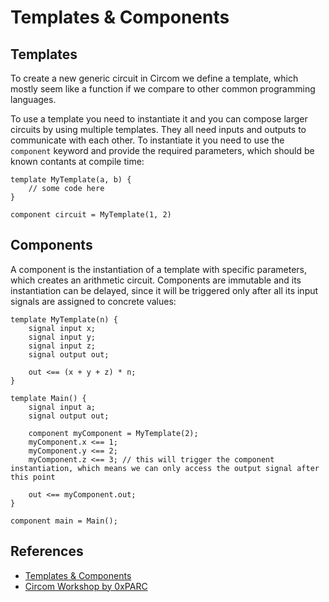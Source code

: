 # Templates & Components

## Templates

To create a new generic circuit in Circom we define a template, which mostly seem like a function if we compare to other common programming languages.

To use a template you need to instantiate it and you can compose larger circuits by using multiple templates. They all need inputs and outputs to communicate with each other. To instantiate it you need to use the `component` keyword and provide the required parameters, which should be known contants at compile time:

```circom
template MyTemplate(a, b) {
    // some code here
}

component circuit = MyTemplate(1, 2)
```

## Components

A component is the instantiation of a template with specific parameters, which creates an arithmetic circuit. Components are immutable and its instantiation can be delayed, since it will be triggered only after all its input signals are assigned to concrete values:

```circom
template MyTemplate(n) {
    signal input x;
    signal input y;
    signal input z;
    signal output out;

    out <== (x + y + z) * n;
}

template Main() {
    signal input a;
    signal output out;

    component myComponent = MyTemplate(2);
    myComponent.x <== 1;
    myComponent.y <== 2;
    myComponent.z <== 3; // this will trigger the component instantiation, which means we can only access the output signal after this point

    out <== myComponent.out;
}

component main = Main();
```

## References

- [Templates & Components](https://docs.circom.io/circom-language/templates-and-components/)
- [Circom Workshop by 0xPARC](https://learn.0xparc.org/materials/circom/learning-group-1/circom-1)
